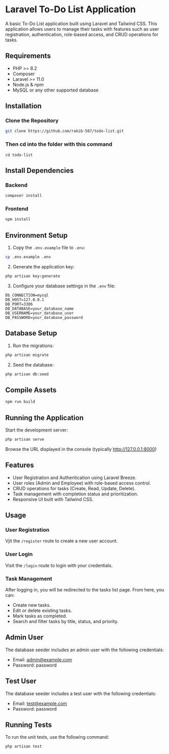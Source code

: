 # Laravel To-Do List Application

A basic To-Do List application built using Laravel and Tailwind CSS. This application allows users to manage their tasks with features such as user registration, authentication, role-based access, and CRUD operations for tasks.

## Requirements

- PHP >= 8.2
- Composer
- Laravel >= 11.0
- Node.js & npm
- MySQL or any other supported database

## Installation

### Clone the Repository

```bash
git clone https://github.com/rakib-587/todo-list.git
```

### Then cd into the folder with this command
```
cd todo-list
```

## Install Dependencies

### Backend
```bash
composer install
```

### Frontend
```bash
npm install
```

## Environment Setup

1. Copy the `.env.example` file to `.env`:
```bash
cp .env.example .env
```

2. Generate the application key:
```bash
php artisan key:generate
```

3. Configure your database settings in the `.env` file:
```
Db_CONNECTION=mysql
DB_HOST=127.0.0.1
DB_PORT=3306
DB_DATABASE=your_database_name
DB_USERNAME=your_database_user
DB_PASSWORD=your_database_password
```

## Database Setup

1. Run the migrations:
```bash
php artisan migrate
```

2. Seed the database:
```bash
php artisan db:seed
```

## Compile Assets
```bash
npm run build
```

## Running the Application
Start the development server:
```bash
php artisan serve
```
Browse the URL displayed in the console (typically http://127.0.0.1:8000)

## Features

- User Registration and Authentication using Laravel Breeze.
- User roles (Admin and Employee) with role-based access control.
- CRUD operations for tasks (Create, Read, Update, Delete).
- Task management with completion status and prioritization.
- Responsive UI built with Tailwind CSS.

## Usage

### User Registration
Vjit the `/register` route to create a new user account.

### User Login
Visit the `/login` route to login with your credentials.

### Task Management
After logging in, you will be redirected to the tasks list page. From here, you can:
- Create new tasks.
- Edit or delete existing tasks.
- Mark tasks as completed.
- Search and filter tasks by title, status, and priority.

## Admin User
The database seeder includes an admin user with the following credentials:
- Email: admin@example.com
- Password: password

## Test User
The database seeder includes a test user with the following credentials:
- Email: test@example.com
- Password: password

## Running Tests
To run the unit tests, use the following command:
```bash
php artisan test
```
